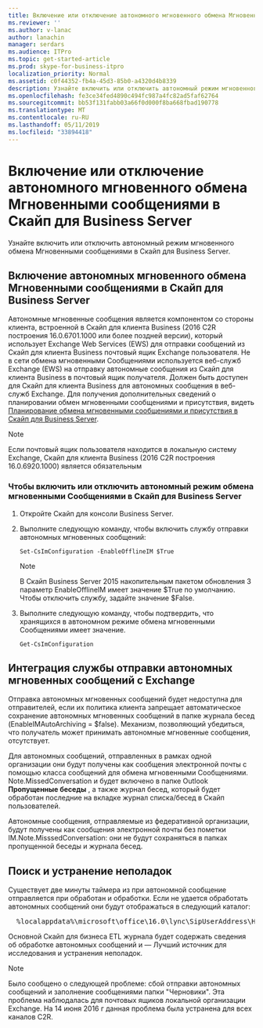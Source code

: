 ```yaml
---
title: Включение или отключение автономного мгновенного обмена Мгновенными сообщениями в Скайп для Business Server
ms.reviewer: ''
ms.author: v-lanac
author: lanachin
manager: serdars
ms.audience: ITPro
ms.topic: get-started-article
ms.prod: skype-for-business-itpro
localization_priority: Normal
ms.assetid: c0f44352-fb4a-45d3-85b0-a4320d4b8339
description: Узнайте включить или отключить автономный режим мгновенного обмена Мгновенными сообщениями в Скайп для Business Server.
ms.openlocfilehash: fe3ce34fed4890c494fc987a4fc82ad5faf62764
ms.sourcegitcommit: bb53f131fabb03a66f0d000f8ba668fbad190778
ms.translationtype: MT
ms.contentlocale: ru-RU
ms.lasthandoff: 05/11/2019
ms.locfileid: "33894418"
---
```

# <a name="enable-or-disable-offline-instant-messaging-im-in-skype-for-business-server"></a>Включение или отключение автономного мгновенного обмена Мгновенными сообщениями в Скайп для Business Server
 
Узнайте включить или отключить автономный режим мгновенного обмена Мгновенными сообщениями в Скайп для Business Server.
  
## <a name="enable-offline-instant-messaging-im-in-skype-for-business-server"></a>Включение автономных мгновенного обмена Мгновенными сообщениями в Скайп для Business Server

Автономные мгновенные сообщения является компонентом со стороны клиента, встроенной в Скайп для клиента Business (2016 C2R построения 16.0.6701.1000 или более поздней версии), который использует Exchange Web Services (EWS) для отправки сообщений из Скайп для клиента Business почтовый ящик Exchange пользователя. Не в сети обмена мгновенными Сообщениями используется веб-служб Exchange (EWS) на отправку автономные сообщения из Скайп для клиента Business в почтовый ящик получателя. Должен быть доступен для Скайп для клиента Business для автономных сообщения в веб-служб Exchange. Для получения дополнительных сведений о планировании обмен мгновенными сообщениями и присутствия, видеть [Планирование обмена мгновенными сообщениями и присутствия в Скайп для Business Server](../../plan-your-deployment/instant-messaging-and-presence.md).
  
> [!NOTE]
> Если почтовый ящик пользователя находится в локальную систему Exchange, Скайп для клиента Business (2016 C2R построения 16.0.6920.1000) является обязательным 
  
### <a name="to-enable-or-disable-offline-im-in-skype-for-business-server"></a>Чтобы включить или отключить автономный режим обмена мгновенными Сообщениями в Скайп для Business Server

1. Откройте Скайп для консоли Business Server.
    
2. Выполните следующую команду, чтобы включить службу отправки автономных мгновенных сообщений:
    
   ```
   Set-CsImConfiguration -EnableOfflineIM $True
   ```

    > [!NOTE]
    > В Скайп Business Server 2015 накопительным пакетом обновления 3 параметр EnableOfflineIM имеет значение $True по умолчанию. Чтобы отключить службу, задайте значение $False. 
  
3. Выполните следующую команду, чтобы подтвердить, что хранящихся в автономном режиме обмена мгновенными Сообщениями имеет значение.
    
   ```
   Get-CsImConfiguration
   ```

## <a name="offline-im-integration-with-exchange"></a>Интеграция службы отправки автономных мгновенных сообщений с Exchange

Отправка автономных мгновенных сообщений будет недоступна для отправителей, если их политика клиента запрещает автоматическое сохранение автономных мгновенных сообщений в папке журнала бесед (EnableIMAutoArchiving = $false). Механизм, позволяющий убедиться, что получатель может принимать автономные мгновенные сообщения, отсутствует.
  
Для автономных сообщений, отправленных в рамках одной организации они будут получены как сообщения электронной почты с помощью класса сообщений для обмена мгновенными Сообщениями. Note.MissedConversation и будет включено в папке Outlook **Пропущенные беседы** , а также журнал бесед, который будет обработан последние на вкладке журнал списка/бесед в Скайп пользователей.
  
Автономные сообщения, отправляемые из федеративной организации, будут получены как сообщения электронной почты без пометки IM.Note.MisssedConversation: они не будут сохраняться в папках пропущенной беседы и журнала бесед. 
  
## <a name="troubleshooting"></a>Поиск и устранение неполадок

Существует две минуты таймера из при автономной сообщение отправляется при обработан и обработки. Если не удается обработать автономных сообщений они будут отображаться в следующий каталог: 
  
  <pre>  %localappdata%\microsoft\office\16.0\lync\SipUserAddress\History Spooler   </pre>

Основной Скайп для бизнеса ETL журнала будет содержать сведения об обработке автономных сообщений и — Лучший источник для исследования и устранения неполадок. 
  
> [!NOTE]
> Было сообщено о следующей проблеме: сбой отправки автономных сообщений и заполнение сообщениями папки "Черновики". Эта проблема наблюдалась для почтовых ящиков локальной организации Exchange. На 14 июня 2016 г данная проблема была устранена для всех каналов C2R.   
